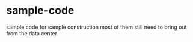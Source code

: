 # sample-code
sample code for sample construction 
most of them still need to bring out from the data center
